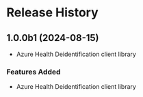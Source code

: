 # Release History

## 1.0.0b1 (2024-08-15)

- Azure Health Deidentification client library

### Features Added

- Azure Health Deidentification client library
